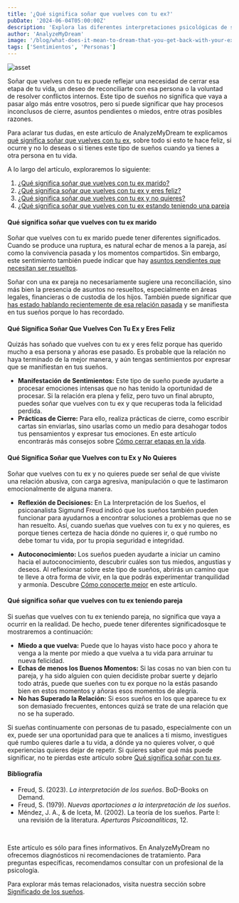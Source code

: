 ```yaml
---
title: '¿Qué significa soñar que vuelves con tu ex?'
pubDate: '2024-06-04T05:00:00Z'
description: 'Explora las diferentes interpretaciones psicológicas de soñar con tu ex y lo que puede significar para tu bienestar emocional.'
author: 'AnalyzeMyDream'
image: '/blog/what-does-it-mean-to-dream-that-you-get-back-with-your-ex.jpeg'
tags: ['Sentimientos', 'Personas']
---
```


![asset](/blog/what-does-it-mean-to-dream-that-you-get-back-with-your-ex.jpeg)

Soñar que vuelves con tu ex puede reflejar una necesidad de cerrar esa etapa de tu vida, un deseo de reconciliarte con esa persona o la voluntad de resolver conflictos internos. Este tipo de sueños no significa que vaya a pasar algo más entre vosotros, pero sí puede significar que hay procesos inconclusos de cierre, asuntos pendientes o miedos, entre otras posibles razones. 

Para aclarar tus dudas, en este artículo de AnalyzeMyDream te explicamos [qué significa soñar que vuelves con tu ex](#que-significa-soñar-que-vuelves-con-tu-ex), sobre todo si esto te hace feliz, si ocurre y no lo deseas o si tienes este tipo de sueños cuando ya tienes a otra persona en tu vida. 

A lo largo del artículo, exploraremos lo siguiente:

1. [¿Qué significa soñar que vuelves con tu ex marido?](#que-significa-sonar-que-vuelves-con-tu-ex-marido)
2. [¿Qué significa soñar que vuelves con tu ex y eres feliz?](#que-significa-sonar-que-vuelves-con-tu-ex-y-eres-feliz)
3. [¿Qué significa soñar que vuelves con tu ex y no quieres?](#que-significa-sonar-que-vuelves-con-tu-ex-y-no-quieres)
4. [¿Qué significa soñar que vuelves con tu ex estando teniendo una pareja](#que-significa-soñar-que-vuelves-con-tu-ex-teniendo-pareja)

#### Qué significa soñar que vuelves con tu ex marido

Soñar que vuelves con tu ex marido puede tener diferentes significados. Cuando se produce una ruptura, es natural echar de menos a la pareja, así como la convivencia pasada y los momentos compartidos. Sin embargo, este sentimiento también puede indicar que hay [asuntos pendientes que necesitan ser resueltos](#asuntos-pendientes-que-necesitan-ser-resueltos).

Soñar con una ex pareja no necesariamente sugiere una reconciliación, sino más bien la presencia de asuntos no resueltos, especialmente en áreas legales, financieras o de custodia de los hijos. También puede significar que [has estado hablando recientemente de esa relación pasada](#has-estado-hablando-recientemente-de-esa-relacion) y se manifiesta en tus sueños porque lo has recordado.

#### Qué Significa Soñar Que Vuelves Con Tu Ex y Eres Feliz

Quizás has soñado que vuelves con tu ex y eres feliz porque has querido mucho a esa persona y añoras ese pasado. Es probable que la relación no haya terminado de la mejor manera, y aún tengas sentimientos por expresar que se manifiestan en tus sueños.

- **Manifestación de Sentimientos:** Este tipo de sueño puede ayudarte a procesar emociones intensas que no has tenido la oportunidad de procesar. Si la relación era plena y feliz, pero tuvo un final abrupto, puedes soñar que vuelves con tu ex y que recuperas toda la felicidad perdida.
- **Prácticas de Cierre:** Para ello, realiza prácticas de cierre, como escribir cartas sin enviarlas, sino usarlas como un medio para desahogar todos tus pensamientos y expresar tus emociones. En este artículo encontrarás más consejos sobre [Cómo cerrar etapas en la vida](#como-cerrar-etapas-en-la-vida).

#### Qué Significa Soñar que Vuelves con tu Ex y No Quieres

Soñar que vuelves con tu ex y no quieres puede ser señal de que viviste una relación abusiva, con carga agresiva, manipulación o que te lastimaron emocionalmente de alguna manera.

- **Reflexión de Decisiones:** En La Interpretación de los Sueños, el psicoanalista Sigmund Freud indicó que los sueños también pueden funcionar para ayudarnos a encontrar soluciones a problemas que no se han resuelto. Así, cuando sueñas que vuelves con tu ex y no quieres, es porque tienes certeza de hacia dónde no quieres ir, o qué rumbo no debe tomar tu vida, por tu propia seguridad e integridad.

- **Autoconocimiento:** Los sueños pueden ayudarte a iniciar un camino hacia el autoconocimiento, descubrir cuáles son tus miedos, angustias y deseos. Al reflexionar sobre este tipo de sueños, abrirás un camino que te lleve a otra forma de vivir, en la que podrás experimentar tranquilidad y armonía. Descubre [Cómo conocerte mejor](#como-conocerte-mejor) en este artículo.

#### Qué significa soñar que vuelves con tu ex teniendo pareja

Si sueñas que vuelves con tu ex teniendo pareja, no significa que vaya a ocurrir en la realidad. De hecho, puede tener diferentes significadosque te mostraremos a continuación:

- **Miedo a que vuelva:** Puede que lo hayas visto hace poco y ahora te venga a la mente por miedo a que vuelva a tu vida para arruinar tu nueva felicidad.
- **Echas de menos los Buenos Momentos:** Si las cosas no van bien con tu pareja, y ha sido alguien con quien decidiste probar suerte y dejarlo todo atrás, puede que sueñes con tu ex porque no la estás pasando bien en estos momentos y añoras esos momentos de alegría.
- **No has Superado la Relación:** Si esos sueños en los que aparece tu ex son demasiado frecuentes, entonces quizá se trate de una relación que no se ha superado.

Si sueñas continuamente con personas de tu pasado, especialmente con un ex, puede ser una oportunidad para que te analices a ti mismo, investigues qué rumbo quieres darle a tu vida, a dónde ya no quieres volver, o qué experiencias quieres dejar de repetir. Si quieres saber qué más puede significar, no te pierdas este artículo sobre [Qué significa soñar con tu ex](#que-significa-soñar-con-tu-ex).

#### Bibliografía

- Freud, S. (2023). *La interpretación de los sueños*. BoD-Books on Demand.
- Freud, S. (1979). *Nuevas aportaciones a la interpretación de los sueños*.
- Méndez, J. A., & de Iceta, M. (2002). La teoría de los sueños. Parte I: una revisión de la literatura. *Aperturas Psicoanalíticas*, 12.

<br>

Este artículo es sólo para fines informativos. En AnalyzeMyDream no ofrecemos diagnósticos ni recomendaciones de tratamiento. Para preguntas específicas, recomendamos consultar con un profesional de la psicología.

Para explorar más temas relacionados, visita nuestra sección sobre [Significado de los sueños](#).